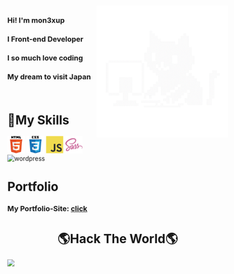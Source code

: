 <img src="img/avatar.png" weidth="200px" height="300px" align="right">


<h3>Hi! I'm mon3xup</h3>
<h3>I Front-end Developer</h3>
<h3>I so much love coding</h3> 
<h3>My dream to visit Japan</h3> 

<br>

<h1>💼My Skills</h1>

<p align="left">
<img src="https://raw.githubusercontent.com/devicons/devicon/master/icons/html5/html5-original-wordmark.svg" alt="html5" width="40" height="40"/>
<img src="https://raw.githubusercontent.com/devicons/devicon/master/icons/css3/css3-original-wordmark.svg" alt="css3" width="40" height="40"/>

<img src="https://raw.githubusercontent.com/devicons/devicon/master/icons/javascript/javascript-original.svg" alt="javascript" width="40" height="40"/>
<img src="https://raw.githubusercontent.com/devicons/devicon/master/icons/sass/sass-original.svg" alt="sass" width="40" height="40"/>
<img src="https://upload.wikimedia.org/wikipedia/commons/thumb/9/98/WordPress_blue_logo.svg/1024px-WordPress_blue_logo.svg.png" alt="wordpress" width="40" height="40"/>
</p>

<h1>Portfolio</h1>
<h3>My Portfolio-Site: <a href="https://mon3xup.netlify.app/">click</a></h3>

<h1></h1>
<h1 align="center">🌎Hack The World🌎</h1>
<img src="img/hackworld.gif" width="1200px" />






